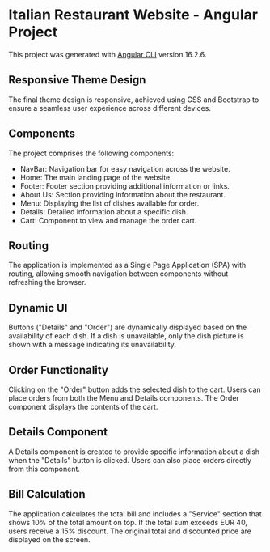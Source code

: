 # Italian Restaurant Website - Angular Project

This project was generated with [Angular CLI](https://github.com/angular/angular-cli) version 16.2.6.
## Responsive Theme Design
The final theme design is responsive, achieved using CSS and Bootstrap to ensure a seamless user experience across different devices.
## Components
The project comprises the following components:
 - NavBar: Navigation bar for easy navigation across the website.
 - Home: The main landing page of the website.
 - Footer: Footer section providing additional information or links.
 - About Us: Section providing information about the restaurant.
 - Menu: Displaying the list of dishes available for order.
 - Details: Detailed information about a specific dish.
 - Cart: Component to view and manage the order cart.
## Routing
The application is implemented as a Single Page Application (SPA) with routing, allowing smooth navigation between components without refreshing the browser.
## Dynamic UI
Buttons ("Details" and "Order") are dynamically displayed based on the availability of each dish. If a dish is unavailable, only the dish picture is shown with a message indicating its unavailability.
## Order Functionality
Clicking on the "Order" button adds the selected dish to the cart. Users can place orders from both the Menu and Details components. The Order component displays the contents of the cart.
## Details Component
A Details component is created to provide specific information about a dish when the "Details" button is clicked. Users can also place orders directly from this component.
## Bill Calculation
The application calculates the total bill and includes a "Service" section that shows 10% of the total amount on top. If the total sum exceeds EUR 40, users receive a 15% discount. The original total and discounted price are displayed on the screen.
